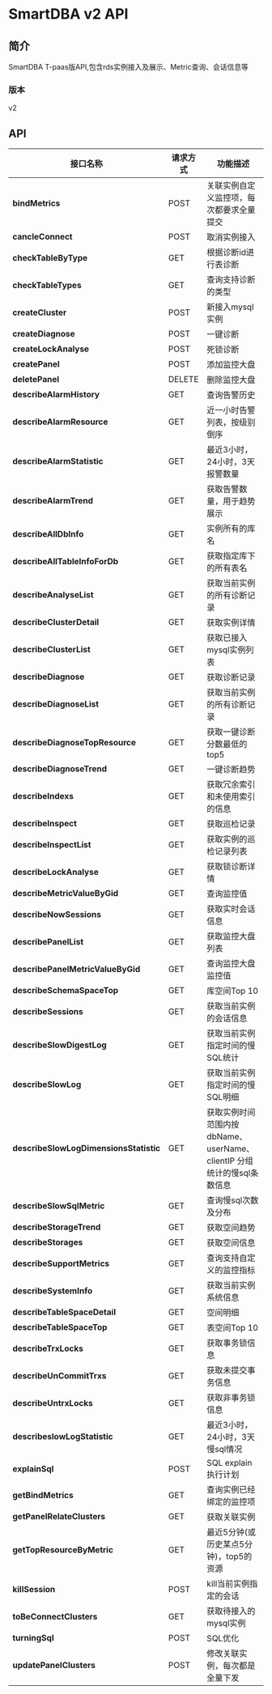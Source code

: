 # SmartDBA v2 API


## 简介
SmartDBA T-paas版API,包含rds实例接入及展示、Metric查询、会话信息等


### 版本
v2


## API
|接口名称|请求方式|功能描述|
|---|---|---|
|**bindMetrics**|POST|关联实例自定义监控项，每次都要求全量提交|
|**cancleConnect**|POST|取消实例接入|
|**checkTableByType**|GET|根据诊断id进行表诊断|
|**checkTableTypes**|GET|查询支持诊断的类型|
|**createCluster**|POST|新接入mysql实例|
|**createDiagnose**|POST|一键诊断|
|**createLockAnalyse**|POST|死锁诊断|
|**createPanel**|POST|添加监控大盘|
|**deletePanel**|DELETE|删除监控大盘|
|**describeAlarmHistory**|GET|查询告警历史|
|**describeAlarmResource**|GET|近一小时告警列表，按级别倒序|
|**describeAlarmStatistic**|GET|最近3小时，24小时，3天报警数量|
|**describeAlarmTrend**|GET|获取告警数量，用于趋势展示|
|**describeAllDbInfo**|GET|实例所有的库名|
|**describeAllTableInfoForDb**|GET|获取指定库下的所有表名|
|**describeAnalyseList**|GET|获取当前实例的所有诊断记录|
|**describeClusterDetail**|GET|获取实例详情|
|**describeClusterList**|GET|获取已接入mysql实例列表|
|**describeDiagnose**|GET|获取诊断记录|
|**describeDiagnoseList**|GET|获取当前实例的所有诊断记录|
|**describeDiagnoseTopResource**|GET|获取一键诊断分数最低的top5|
|**describeDiagnoseTrend**|GET|一键诊断趋势|
|**describeIndexs**|GET|获取冗余索引和未使用索引的信息|
|**describeInspect**|GET|获取巡检记录|
|**describeInspectList**|GET|获取实例的巡检记录列表|
|**describeLockAnalyse**|GET|获取锁诊断详情|
|**describeMetricValueByGid**|GET|查询监控值|
|**describeNowSessions**|GET|获取实时会话信息|
|**describePanelList**|GET|获取监控大盘列表|
|**describePanelMetricValueByGid**|GET|查询监控大盘监控值|
|**describeSchemaSpaceTop**|GET|库空间Top 10|
|**describeSessions**|GET|获取当前实例的会话信息|
|**describeSlowDigestLog**|GET|获取当前实例指定时间的慢SQL统计|
|**describeSlowLog**|GET|获取当前实例指定时间的慢SQL明细|
|**describeSlowLogDimensionsStatistic**|GET|获取实例时间范围内按 dbName、userName、clientIP 分组统计的慢sql条数信息|
|**describeSlowSqlMetric**|GET|查询慢sql次数及分布|
|**describeStorageTrend**|GET|获取空间趋势|
|**describeStorages**|GET|获取空间信息|
|**describeSupportMetrics**|GET|查询支持自定义的监控指标|
|**describeSystemInfo**|GET|获取当前实例系统信息|
|**describeTableSpaceDetail**|GET|空间明细|
|**describeTableSpaceTop**|GET|表空间Top 10|
|**describeTrxLocks**|GET|获取事务锁信息|
|**describeUnCommitTrxs**|GET|获取未提交事务信息|
|**describeUntrxLocks**|GET|获取非事务锁信息|
|**describeslowLogStatistic**|GET|最近3小时，24小时，3天慢sql情况|
|**explainSql**|POST|SQL explain执行计划|
|**getBindMetrics**|GET|查询实例已经绑定的监控项|
|**getPanelRelateClusters**|GET|获取关联实例|
|**getTopResourceByMetric**|GET|最近5分钟(或历史某点5分钟)，top5的资源|
|**killSession**|POST|kill当前实例指定的会话|
|**toBeConnectClusters**|GET|获取待接入的mysql实例|
|**turningSql**|POST|SQL优化|
|**updatePanelClusters**|POST|修改关联实例，每次都是全量下发|
